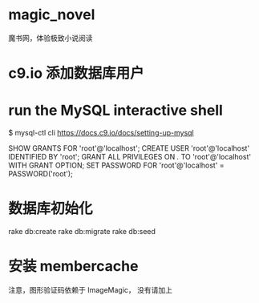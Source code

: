 # magic_novel
魔书网，体验极致小说阅读



# c9.io 添加数据库用户
# run the MySQL interactive shell
$ mysql-ctl cli
https://docs.c9.io/docs/setting-up-mysql

SHOW GRANTS FOR 'root'@'localhost';
CREATE USER 'root'@'localhost' IDENTIFIED BY 'root';
GRANT ALL PRIVILEGES ON *.* TO 'root'@'localhost' WITH GRANT OPTION;
SET PASSWORD FOR 'root'@'localhost' = PASSWORD('root');   

# 数据库初始化
rake db:create
rake db:migrate
rake db:seed

# 安装 membercache

注意，图形验证码依赖于 ImageMagic， 没有请加上